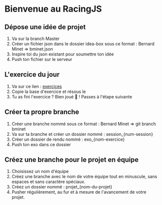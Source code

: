 # Bienvenue au RacingJS

## Dépose une idée de projet

1. Va sur la branch Master
2. Créer un fichier json dans le dossier idea-box sous ce format : Bernard Minet => bminet.json
3. Inspire toi du json existant pour soumettre ton idée
4. Push ton fichier sur le serveur

## L'exercice du jour

1. Va sur ce lien : [exercices](https://github.com/mberger75/racing-js/tree/master/exercices)
2. Copie la base d'exercice et résous le
3. Tu as fini l'exercice ? Bien joué 💯 ! Passes à l'étape suivante

## Créer ta propre branche

1. Créer une branche nommé sous ce format : Bernard Minet => git branch bminet
2. Va sur ta branche et créer un dossier nommé : session_{num-session}
3. Créer un dossier de rendu nommé : exo_{nom-exercice}
4. Push ton exo dans ce dossier

## Créez une branche pour le projet en équipe

1. Choisissez un nom d'équipe
2. Créez une branche avec le nom de votre équipe tout en minuscule, sans espaces et sans caractère spéciaux.
3. Créez un dossier nommé : projet_{nom-du-projet}
4. Pusher régulièrement, au fur et à mesure de l'avancement de votre projet.